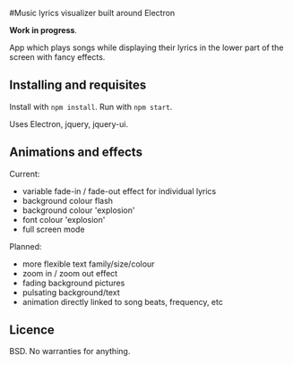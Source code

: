 #Music lyrics visualizer built around Electron

**Work in progress**.

App which plays songs while displaying their lyrics in the lower part of the screen with fancy effects.

## Installing and requisites
Install with `npm install`. Run with `npm start`.

Uses Electron, jquery, jquery-ui.

## Animations and effects
Current:
* variable fade-in / fade-out effect for individual lyrics
* background colour flash
* background colour 'explosion'
* font colour 'explosion'
* full screen mode

Planned:
* more flexible text family/size/colour
* zoom in / zoom out effect
* fading background pictures
* pulsating background/text
* animation directly linked to song beats, frequency, etc

## Licence
BSD. No warranties for anything.
